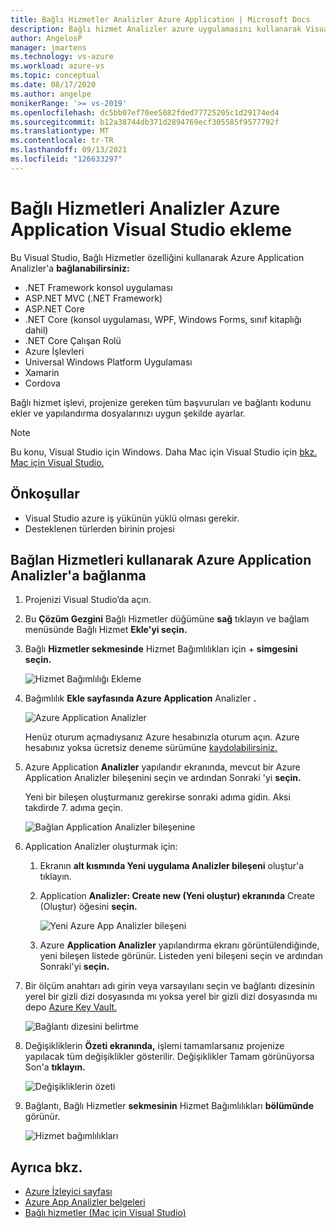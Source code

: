 ```yaml
---
title: Bağlı Hizmetler Analizler Azure Application | Microsoft Docs
description: Bağlı hizmet Analizler azure uygulamasını kullanarak Visual Studio Azure Application Visual Studio ekleme
author: AngelosP
manager: jmartens
ms.technology: vs-azure
ms.workload: azure-vs
ms.topic: conceptual
ms.date: 08/17/2020
ms.author: angelpe
monikerRange: '>= vs-2019'
ms.openlocfilehash: dc5bb07ef70ee5082fded77725205c1d29174ed4
ms.sourcegitcommit: b12a38744db371d2894769ecf305585f9577792f
ms.translationtype: MT
ms.contentlocale: tr-TR
ms.lasthandoff: 09/13/2021
ms.locfileid: "126633297"
---
```

# <a name="add-azure-application-insights-by-using-visual-studio-connected-services"></a>Bağlı Hizmetleri Analizler Azure Application Visual Studio ekleme

Bu Visual Studio, Bağlı Hizmetler özelliğini kullanarak Azure Application Analizler'a **bağlanabilirsiniz:**

- .NET Framework konsol uygulaması
- ASP.NET MVC (.NET Framework) 
- ASP.NET Core
- .NET Core (konsol uygulaması, WPF, Windows Forms, sınıf kitaplığı dahil)
- .NET Core Çalışan Rolü
- Azure İşlevleri
- Universal Windows Platform Uygulaması
- Xamarin
- Cordova

Bağlı hizmet işlevi, projenize gereken tüm başvuruları ve bağlantı kodunu ekler ve yapılandırma dosyalarınızı uygun şekilde ayarlar.

> [!NOTE]
> Bu konu, Visual Studio için Windows. Daha Mac için Visual Studio için [bkz. Mac için Visual Studio.](/visualstudio/mac/connected-services)
## <a name="prerequisites"></a>Önkoşullar

- Visual Studio azure iş yükünün yüklü olması gerekir.
- Desteklenen türlerden birinin projesi

## <a name="connect-to-azure-application-insights-using-connected-services"></a>Bağlan Hizmetleri kullanarak Azure Application Analizler'a bağlanma

1. Projenizi Visual Studio’da açın.

1. Bu **Çözüm Gezgini** Bağlı Hizmetler düğümüne **sağ** tıklayın ve bağlam menüsünde Bağlı Hizmet **Ekle'yi seçin.**

1. Bağlı **Hizmetler sekmesinde** Hizmet Bağımlılıkları için + **simgesini seçin.**

    ![Hizmet Bağımlılığı Ekleme](./media/vs-azure-tools-connected-services-storage/vs-2019/connected-services-tab.png)

1. Bağımlılık **Ekle sayfasında Azure Application** Analizler **.**

    ![Azure Application Analizler](./media/azure-app-insights-add-connected-service/azure-app-insights.png)

    Henüz oturum açmadıysanız Azure hesabınızla oturum açın. Azure hesabınız yoksa ücretsiz deneme sürümüne [kaydolabilirsiniz.](https://azure.microsoft.com/account/free)

1. Azure Application **Analizler** yapılandır ekranında, mevcut bir Azure Application Analizler bileşenini seçin ve ardından Sonraki 'yi **seçin.**

    Yeni bir bileşen oluşturmanız gerekirse sonraki adıma gidin. Aksi takdirde 7. adıma geçin.

    ![Bağlan Application Analizler bileşenine](./media/azure-app-insights-add-connected-service/created-app-insights.png)

1. Application Analizler oluşturmak için:

   1. Ekranın **alt kısmında Yeni uygulama Analizler bileşeni** oluştur'a tıklayın.

   1. Application **Analizler: Create new (Yeni oluştur) ekranında** Create (Oluştur) öğesini **seçin.**

       ![Yeni Azure App Analizler bileşeni](./media/azure-app-insights-add-connected-service/create-new-app-insights.png)

   1. Azure **Application Analizler** yapılandırma ekranı görüntülendiğinde, yeni bileşen listede görünür. Listeden yeni bileşeni seçin ve ardından Sonraki'yi **seçin.**

1. Bir ölçüm anahtarı adı girin veya varsayılanı seçin ve bağlantı dizesinin yerel bir gizli dizi dosyasında mı yoksa yerel bir gizli dizi dosyasında mı depo [Azure Key Vault.](/azure/key-vault)

   ![Bağlantı dizesini belirtme](./media/azure-app-insights-add-connected-service/connection-string.png)

1. Değişikliklerin **Özeti ekranında,** işlemi tamamlarsanız projenize yapılacak tüm değişiklikler gösterilir. Değişiklikler Tamam görünüyorsa Son'a **tıklayın.**

   ![Değişikliklerin özeti](./media/azure-app-insights-add-connected-service/summary-of-changes.png)

1. Bağlantı, Bağlı Hizmetler **sekmesinin** Hizmet Bağımlılıkları **bölümünde** görünür.

   ![Hizmet bağımlılıkları](./media/azure-app-insights-add-connected-service/service-dependencies-after.png)

## <a name="see-also"></a>Ayrıca bkz.

- [Azure İzleyici sayfası](https://azure.microsoft.com/services/monitor/)
- [Azure App Analizler belgeleri](/azure/azure-monitor/app/app-insights-overview/)
- [Bağlı hizmetler (Mac için Visual Studio)](/visualstudio/mac/connected-services)
